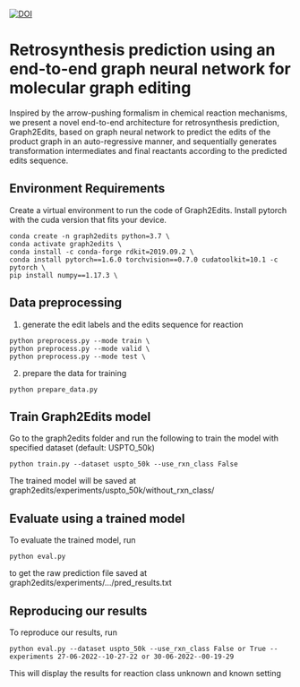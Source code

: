 [![DOI](https://zenodo.org/badge/DOI/10.5281/zenodo.7837349.svg)](https://doi.org/10.5281/zenodo.7837349)
# Retrosynthesis prediction using an end-to-end graph neural network for molecular graph editing
Inspired by the arrow-pushing formalism in chemical reaction mechanisms, we present a novel end-to-end architecture for retrosynthesis prediction, Graph2Edits, based on graph neural network to predict the edits of the product graph in an auto-regressive manner, and sequentially generates transformation intermediates and final reactants according to the predicted edits sequence. 
## Environment Requirements  
Create a virtual environment to run the code of Graph2Edits.
Install pytorch with the cuda version that fits your device.
```
conda create -n graph2edits python=3.7 \
conda activate graph2edits \
conda install -c conda-forge rdkit=2019.09.2 \
conda install pytorch==1.6.0 torchvision==0.7.0 cudatoolkit=10.1 -c pytorch \
pip install numpy==1.17.3 \  
```
## Data preprocessing
1) generate the edit labels and the edits sequence for reaction
```
python preprocess.py --mode train \
python preprocess.py --mode valid \
python preprocess.py --mode test \
```
2) prepare the data for training
```
python prepare_data.py
```
## Train Graph2Edits model
Go to the graph2edits folder and run the following to train the model with specified dataset (default: USPTO_50k)
```
python train.py --dataset uspto_50k --use_rxn_class False
```
The trained model will be saved at graph2edits/experiments/uspto_50k/without_rxn_class/
## Evaluate using a trained model
To evaluate the trained model, run
```
python eval.py
```
to get the raw prediction file saved at graph2edits/experiments/.../pred_results.txt
## Reproducing our results
To reproduce our results, run
```
python eval.py --dataset uspto_50k --use_rxn_class False or True --experiments 27-06-2022--10-27-22 or 30-06-2022--00-19-29
```
This will display the results for reaction class unknown and known setting
